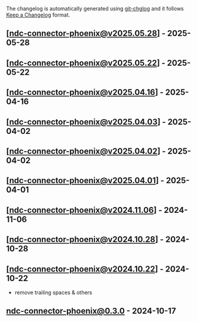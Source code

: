 The changelog is automatically generated using [git-chglog](https://github.com/git-chglog/git-chglog) and it follows [Keep a Changelog](https://keepachangelog.com) format.


<a name="ndc-connector-phoenix@v2025.05.28"></a>
## [ndc-connector-phoenix@v2025.05.28] - 2025-05-28

<a name="ndc-connector-phoenix@v2025.05.22"></a>
## [ndc-connector-phoenix@v2025.05.22] - 2025-05-22

<a name="ndc-connector-phoenix@v2025.04.16"></a>
## [ndc-connector-phoenix@v2025.04.16] - 2025-04-16

<a name="ndc-connector-phoenix@v2025.04.03"></a>
## [ndc-connector-phoenix@v2025.04.03] - 2025-04-02

<a name="ndc-connector-phoenix@v2025.04.02"></a>
## [ndc-connector-phoenix@v2025.04.02] - 2025-04-02

<a name="ndc-connector-phoenix@v2025.04.01"></a>
## [ndc-connector-phoenix@v2025.04.01] - 2025-04-01

<a name="ndc-connector-phoenix@v2024.11.06"></a>
## [ndc-connector-phoenix@v2024.11.06] - 2024-11-06

<a name="ndc-connector-phoenix@v2024.10.28"></a>
## [ndc-connector-phoenix@v2024.10.28] - 2024-10-28

<a name="ndc-connector-phoenix@v2024.10.22"></a>
## [ndc-connector-phoenix@v2024.10.22] - 2024-10-22
- remove trailing spaces & others

<a name="ndc-connector-phoenix@0.3.0"></a>
## ndc-connector-phoenix@0.3.0 - 2024-10-17
